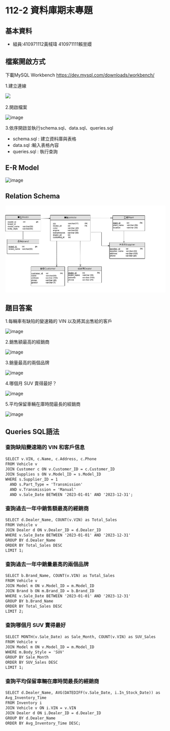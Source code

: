 # 112-2 資料庫期末專題
## 基本資料
* 組員:410971112黃棫瑋 410971111賴昱嬛

## 檔案開啟方式

下載MySQL Workbench
https://dev.mysql.com/downloads/workbench/

1.建立連線

![](https://github.com/polarizationnnn/helpme/blob/picture/messageImage_1718850631599.jpg?raw=true)

2.開啟檔案

![image](https://github.com/polarizationnnn/helpme/blob/picture/messageImage_1718850688384.jpg?raw=true)

3.依序開啟並執行schema.sql、data.sql、queries.sql
- schema.sql : 建立資料庫與表格
- data.sql :輸入表格內容
- queries.sql : 執行查詢

## E-R Model

![image](https://github.com/polarizationnnn/helpme/blob/picture/helpme.drawio.png?raw=true)

## Relation Schema

![image](https://github.com/polarizationnnn/database.hw/blob/picture/helpme2.drawio.png?raw=true)

## 題目答案

1.每輛車有缺陷的變速箱的 VIN 以及將其出售給的客戶

![image](https://github.com/polarizationnnn/helpme/blob/picture/messageImage_1718850365456_0.jpg?raw=true)


2.銷售額最高的經銷商

![image](https://github.com/polarizationnnn/helpme/blob/picture/messageImage_1718850384690_0.jpg?raw=true)

3.銷量最高的兩個品牌

![image](https://github.com/polarizationnnn/helpme/blob/picture/picture%20(1).jpg?raw=true)

4.哪個月 SUV 賣得最好？

![image](https://github.com/polarizationnnn/helpme/blob/picture/picture%20(2).jpg?raw=true)

5.平均保留車輛在庫時間最長的經銷商

![image](https://github.com/polarizationnnn/helpme/blob/picture/picture%20(3).jpg?raw=true)

## Queries SQL語法

### 查詢缺陷變速箱的 VIN 和客戶信息
```MySQL
SELECT v.VIN, c.Name, c.Address, c.Phone
FROM Vehicle v
JOIN Customer c ON v.Customer_ID = c.Customer_ID
JOIN Supplies s ON v.Model_ID = s.Model_ID
WHERE s.Supplier_ID = 1
  AND s.Part_Type = 'Transmission'
  AND v.Transmission = 'Manual'
  AND v.Sale_Date BETWEEN '2023-01-01' AND '2023-12-31';
```

### 查詢過去一年中銷售額最高的經銷商
```MySQL
SELECT d.Dealer_Name, COUNT(v.VIN) as Total_Sales
FROM Vehicle v
JOIN Dealer d ON v.Dealer_ID = d.Dealer_ID
WHERE v.Sale_Date BETWEEN '2023-01-01' AND '2023-12-31'
GROUP BY d.Dealer_Name
ORDER BY Total_Sales DESC
LIMIT 1;
```

### 查詢過去一年中銷量最高的兩個品牌
```MySQL
SELECT b.Brand_Name, COUNT(v.VIN) as Total_Sales
FROM Vehicle v
JOIN Model m ON v.Model_ID = m.Model_ID
JOIN Brand b ON m.Brand_ID = b.Brand_ID
WHERE v.Sale_Date BETWEEN '2023-01-01' AND '2023-12-31'
GROUP BY b.Brand_Name
ORDER BY Total_Sales DESC
LIMIT 2;
```

### 查詢哪個月 SUV 賣得最好
```MySQL
SELECT MONTH(v.Sale_Date) as Sale_Month, COUNT(v.VIN) as SUV_Sales
FROM Vehicle v
JOIN Model m ON v.Model_ID = m.Model_ID
WHERE m.Body_Style = 'SUV'
GROUP BY Sale_Month
ORDER BY SUV_Sales DESC
LIMIT 1;
```

### 查詢平均保留車輛在庫時間最長的經銷商
```MySQL
SELECT d.Dealer_Name, AVG(DATEDIFF(v.Sale_Date, i.In_Stock_Date)) as Avg_Inventory_Time
FROM Inventory i
JOIN Vehicle v ON i.VIN = v.VIN
JOIN Dealer d ON i.Dealer_ID = d.Dealer_ID
GROUP BY d.Dealer_Name
ORDER BY Avg_Inventory_Time DESC;
```
